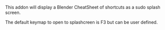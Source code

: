 This addon will display a Blender CheatSheet of shortcuts as a sudo splash screen.

The default keymap to open to splashcreen is F3 but can be user defined.
